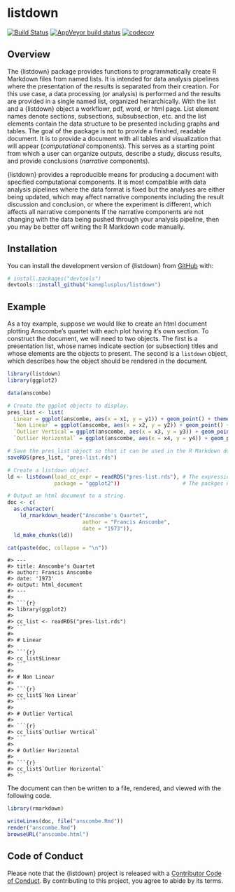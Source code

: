 
<!-- README.md is generated from README.Rmd. Please edit that file -->

# listdown

<!-- badges: start -->

[![Build
Status](https://travis-ci.org/kaneplusplus/listdown.svg?branch=master)](https://travis-ci.org/kaneplusplus/listdown)
[![AppVeyor build
status](https://ci.appveyor.com/api/projects/status/github/kaneplusplus/listdown?branch=master&svg=true)](https://ci.appveyor.com/project/kaneplusplus/listdown)
[![codecov](https://codecov.io/gh/kaneplusplus/listdown/branch/master/graph/badge.svg)](https://codecov.io/gh/kaneplusplus/listdown)
<!-- badges: end -->

## Overview

The {listdown} package provides functions to programmatically create R
Markdown files from named lists. It is intended for data analysis
pipelines where the presentation of the results is separated from their
creation. For this use case, a data processing (or analysis) is
performed and the results are provided in a single named list, organized
heirarchically. With the list and a {listdown} object a workflowr, pdf,
word, or html page. List element names denote sections, subsections,
subsubsection, etc. and the list elements contain the data structure to
be presented including graphs and tables. The goal of the package is not
to provide a finished, readable document. It is to provide a document
with all tables and visualization that will appear (*computational*
components). This serves as a starting point from which a user can
organize outputs, describe a study, discuss results, and provide
conclusions (*narrative* components).

{listdown} provides a reproducible means for producing a document with
specified computational components. It is most compatible with data
analysis pipelines where the data format is fixed but the analyses are
either being updated, which may affect narrative components including
the result discussion and conclusion, or where the experiment is
different, which affects all narrative components If the narrative
components are not changing with the data being pushed through your
analysis pipeline, then you may be better off writing the R Markdown
code manually.

## Installation

<!--
You can install the released version of listdown from [CRAN](https://CRAN.R-project.org) with:

``` r
install.packages("listdown")
```

And the development version from [GitHub](https://github.com/) with:
-->

You can install the development version of {listdown} from
[GitHub](https://github.com/) with:

``` r
# install.packages("devtools")
devtools::install_github("kaneplusplus/listdown")
```

## Example

As a toy example, suppose we would like to create an html document
plotting Anscombe’s quartet with each plot having it’s own section. To
construct the document, we will need to two objects. The first is a
presentation list, whose names indicate section (or subsection) titles
and whose elements are the objects to present. The second is a
`listdown` object, which describes how the object should be rendered in
the document.

``` r
library(listdown)
library(ggplot2)

data(anscombe)

# Create the ggplot objects to display.
pres_list <- list(
  Linear = ggplot(anscombe, aes(x = x1, y = y1)) + geom_point() + theme_bw(),
  `Non Linear` = ggplot(anscombe, aes(x = x2, y = y2)) + geom_point() + theme_bw(),
  `Outlier Vertical`= ggplot(anscombe, aes(x = x3, y = y3)) + geom_point() + theme_bw(),
  `Outlier Horizontal` = ggplot(anscombe, aes(x = x4, y = y4)) + geom_point() + theme_bw())

# Save the pres_list object so that it can be used in the R Markdown document.
saveRDS(pres_list, "pres-list.rds")

# Create a listdown object.
ld <- listdown(load_cc_expr = readRDS("pres-list.rds"), # The expression to load pres_list.
               package = "ggplot2"))                    # The packges needed to render plots.

# Output an html document to a string.
doc <- c(
  as.character(
    ld_rmarkdown_header("Anscombe's Quartet",
                        author = "Francis Anscombe",
                        date = "1973")),
  ld_make_chunks(ld))

cat(paste(doc, collapse = "\n"))
```

    #> ---
    #> title: Anscombe's Quartet
    #> author: Francis Anscombe
    #> date: '1973'
    #> output: html_document
    #> ---
    #> 
    #> ```{r}
    #> library(ggplot2)
    #> 
    #> cc_list <- readRDS("pres-list.rds")
    #> ```
    #> 
    #> # Linear
    #> 
    #> ```{r}
    #> cc_list$Linear
    #> ```
    #> 
    #> # Non Linear
    #> 
    #> ```{r}
    #> cc_list$`Non Linear`
    #> ```
    #> 
    #> # Outlier Vertical
    #> 
    #> ```{r}
    #> cc_list$`Outlier Vertical`
    #> ```
    #> 
    #> # Outlier Horizontal
    #> 
    #> ```{r}
    #> cc_list$`Outlier Horizontal`
    #> ```

The document can then be written to a file, rendered, and viewed with
the following code.

``` r
library(rmarkdown)

writeLines(doc, file("anscombe.Rmd"))
render("anscombe.Rmd")
browseURL("anscombe.html")
```

<!-- 
## Example

This is a basic example which shows you how to solve a common problem:


```r
library(listdown)
## basic example code
```
-->

## Code of Conduct

Please note that the {listdown} project is released with a [Contributor
Code of Conduct](CODE_OF_CONDUCT.md). By contributing to this project,
you agree to abide by its terms.
